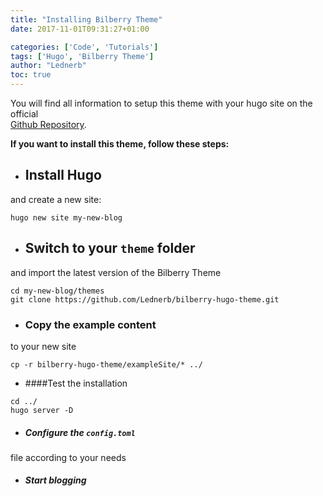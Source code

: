 ```yaml
---
title: "Installing Bilberry Theme"
date: 2017-11-01T09:31:27+01:00

categories: ['Code', 'Tutorials']
tags: ['Hugo', 'Bilberry Theme']
author: "Lednerb"
toc: true
---
```

You will find all information to setup this theme with your hugo site
on the official <br> [Github Repository](https://github.com/Lednerb/bilberry-hugo-theme).

<!--more-->

__If you want to install this theme, follow these steps:__

- ## Install Hugo 
and create a new site:

```plaintext
hugo new site my-new-blog
```

- ## Switch to your `theme` folder
 and import the latest version of the Bilberry Theme

```plaintext
cd my-new-blog/themes
git clone https://github.com/Lednerb/bilberry-hugo-theme.git
```

- ### Copy the example content 
to your new site

```plaintext
cp -r bilberry-hugo-theme/exampleSite/* ../
```

- ####Test the installation

```plaintext
cd ../
hugo server -D
```

- ##### Configure the `config.toml` 
file according to your needs
- ##### Start blogging
